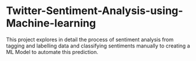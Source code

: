 # Twitter-Sentiment-Analysis-using-Machine-learning
 This project explores in detail the process of sentiment analysis from tagging and  labelling data and classifying sentiments manually to creating a ML Model to automate this prediction. 
